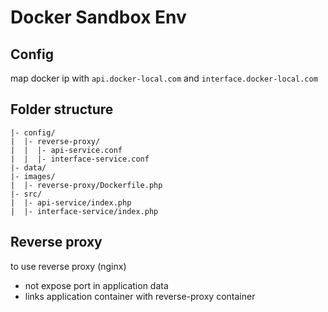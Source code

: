 # Docker Sandbox Env

## Config
map docker ip with `api.docker-local.com` and `interface.docker-local.com`

## Folder structure
```
|- config/
|  |- reverse-proxy/
|  |  |- api-service.conf
|  |  |- interface-service.conf
|- data/
|- images/
|  |- reverse-proxy/Dockerfile.php
|- src/
|  |- api-service/index.php
|  |- interface-service/index.php
```

## Reverse proxy
to use reverse proxy (nginx)
- not expose port in application data
- links application container with reverse-proxy container
